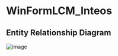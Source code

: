# WinFormLCM_Inteos
## Entity Relationship Diagram
![image](https://github.com/user-attachments/assets/d5f232a8-7ffc-4a4d-b74b-6cff4c5dc87a)
